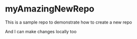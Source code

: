 # myAmazingNewRepo
This is a sample repo to demonstrate how to create a new repo

And I can make changes locally too

